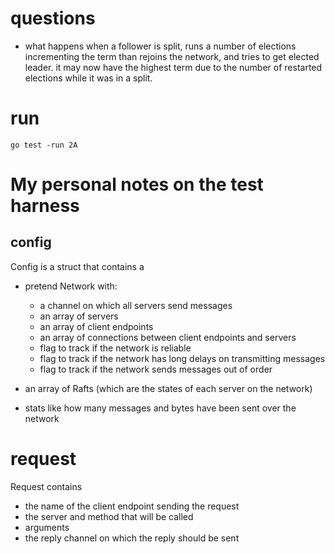 # questions
- what happens when a follower is split, runs a number of elections incrementing the term
than rejoins the network, and tries to get elected leader. it may now have the highest
term due to the number of restarted elections while it was in a split.


# run
`go test -run 2A`

# My personal notes on the test harness

## config

Config is a struct that contains a
- pretend Network with:
    - a channel on which all servers send messages
    - an array of servers
    - an array of client endpoints
    - an array of connections between client endpoints and servers
    - flag to track if the network is reliable
    - flag to track if the network has long delays on transmitting messages
    - flag to track if the network sends messages out of order

- an array of Rafts (which are the states of each server on the network)

- stats like how many messages and bytes have been sent over the network

# request

Request contains
- the name of the client endpoint sending the request
- the server and method that will be called
- arguments
- the reply channel on which the reply should be sent